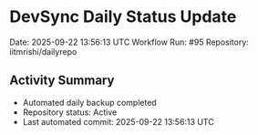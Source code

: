 # DevSync Daily Status Update
Date: 2025-09-22 13:56:13 UTC
Workflow Run: #95
Repository: iitmrishi/dailyrepo

## Activity Summary
- Automated daily backup completed
- Repository status: Active
- Last automated commit: 2025-09-22 13:56:13 UTC
